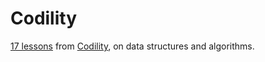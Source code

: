 # Codility

 [17 lessons](https://codility.com/programmers/lessons) from [Codility](https://codility.com), on data structures and algorithms.


